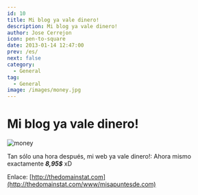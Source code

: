 ```yaml
---
id: 10
title: Mi blog ya vale dinero!
description: Mi blog ya vale dinero!
author: Jose Cerrejon
icon: pen-to-square
date: 2013-01-14 12:47:00
prev: /es/
next: false
category:
  - General
tag:
  - General
image: /images/money.jpg
---
```


# Mi blog ya vale dinero!

![money](/images/money.jpg)

Tan sólo una hora después, mi web ya vale dinero!: Ahora mismo exactamente ***8,95$*** xD

Enlace: [http://thedomainstat.com](http://thedomainstat.com/www/misapuntesde.com)